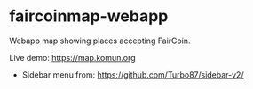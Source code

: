 # faircoinmap-webapp
Webapp map showing places accepting FairCoin.

Live demo: https://map.komun.org

- Sidebar menu from: https://github.com/Turbo87/sidebar-v2/
